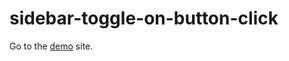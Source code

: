 # sidebar-toggle-on-button-click

Go to the [demo](https://sotoxp.github.io/sidebar-toggle-on-button-click/) site.
